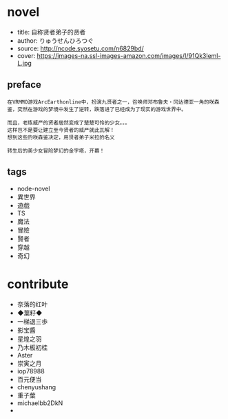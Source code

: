 
# novel

- title: 自称贤者弟子的贤者
- author: りゅうせんひろつぐ
- source: http://ncode.syosetu.com/n6829bd/
- cover: https://images-na.ssl-images-amazon.com/images/I/91Qk3leml-L.jpg

## preface

```
在VRMMO游戏ArcEarthonline中，扮演九贤者之一，召唤师邓布鲁夫・冈达德亚一角的咲森鉴，突然在游戏的梦境中发生了逆转，跌落进了已经成为了现实的游戏世界中。

而且，老练威严的贤者居然变成了楚楚可怜的少女。。。 
这样岂不是要让建立至今贤者的威严就此瓦解！
想到这些的咲森鉴决定，用贤者弟子米拉的名义

转生后的美少女冒险梦幻的金字塔，开幕！
```

## tags

- node-novel
- 異世界
- 遊戲
- TS
- 魔法
- 冒險
- 賢者
- 穿越
- 奇幻

# contribute

- 奈落的红叶
- ◆葉籽◆
- 一梯退三歩
- 影宝醬
- 星煌之羽
- 乃木板初桂
- Aster
- 崇寅之月
- iop78988
- 百元便当
- chenyushang
- 重子葉
- michaelbb2DkN
- 
